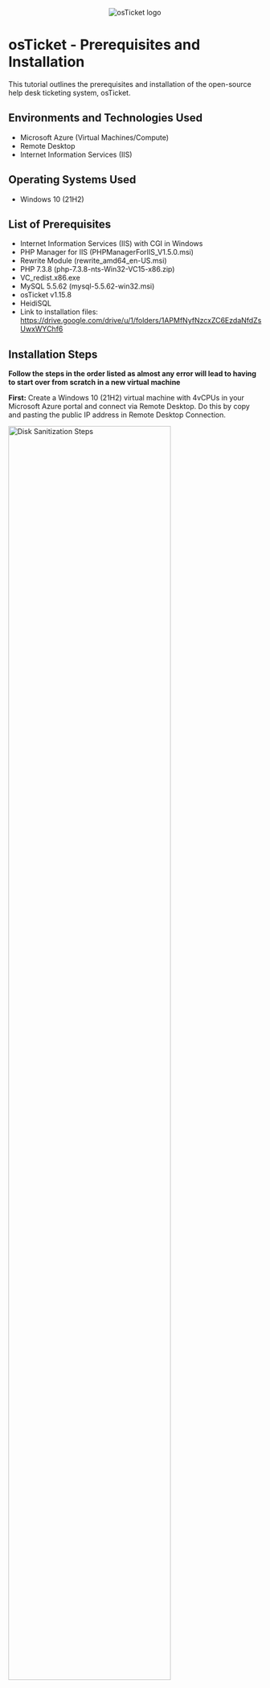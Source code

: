 <p align="center">
<img src="https://i.imgur.com/Clzj7Xs.png" alt="osTicket logo"/>
</p>

<h1>osTicket - Prerequisites and Installation</h1>
This tutorial outlines the prerequisites and installation of the open-source help desk ticketing system, osTicket.<br />


<h2>Environments and Technologies Used</h2>

- Microsoft Azure (Virtual Machines/Compute)
- Remote Desktop
- Internet Information Services (IIS)

<h2>Operating Systems Used </h2>

- Windows 10</b> (21H2)

<h2>List of Prerequisites</h2>

- Internet Information Services (IIS) with CGI in Windows
- PHP Manager for IIS (PHPManagerForIIS_V1.5.0.msi)
- Rewrite Module (rewrite_amd64_en-US.msi)
- PHP 7.3.8 (php-7.3.8-nts-Win32-VC15-x86.zip)
- VC_redist.x86.exe
- MySQL 5.5.62 (mysql-5.5.62-win32.msi)
- osTicket v1.15.8
- HeidiSQL
- Link to installation files: https://drive.google.com/drive/u/1/folders/1APMfNyfNzcxZC6EzdaNfdZsUwxWYChf6

<h2>Installation Steps</h2>

**Follow the steps in the order listed as almost any error will lead to having to start over from scratch in a new virtual machine**

**First:** Create a Windows 10</b> (21H2) virtual machine with 4vCPUs in your Microsoft Azure portal and connect via Remote Desktop. Do this by copy and pasting the public IP address in Remote Desktop Connection.
<p>
<img src="https://i.imgur.com/Nq0PrfI.png" height="80%" width="80%" alt="Disk Sanitization Steps"/>
<img src="https://i.imgur.com/Tb97pur.png" height="40%" width="40%" alt="Disk Sanitization Steps"/>
</p>
<p>

**Next:** Once up and running, install/enable "Internet Information Services" (IIS) in Windows with CGI: Control panel --> Programs --> Turn Windows features on or off --> check box titled "Internet Information Services" and expand --> expand "World Wide Web Services" --> expand "Application Development Features" --> check box titled "CGI".  IIS is a web server that allows your computer to serve up websites and because OsTicket runs out of a website, we need to setup and configure IIS.

<p align="center">
<img src="https://imgur.com/Pp3YiGv.png" height="60%" width="60%" alt="osTicket Prereqs and Installation"/>
<img src="https://i.imgur.com/dCCltnf.png" height="40%" width="40%" alt="osTicket Prereqs and Installation"/>

</p>
<p>

  
**Next:** Within your virtual machine using the installation files link, download and install:
- PHP Manager for IIS (PHPManagerForIIS_V1.5.0.msi)
- Rewrite Module (rewrite_amd64_en-US.msi)

  
**Next:** Create the directory C:\PHP.
<p align="center">
<img src="https://i.imgur.com/wQREDcc.png" height="50%" width="50%" alt="osTicket Prereqs and Installation"/>
</p>
<p align="center">

**Next:** From the installation files, download and install PHP 7.3.8 (php-7.3.8-nts-Win32-VC15-x86.zip) and unzip the contents into C:\PHP. To do so, find php-7.3.8-nts-Win32-VC15-x86.zip in the Downloads folder, right click and say extract all. You will browse to make the destination your C:\PHP folder.

<p>
<img src="https://i.imgur.com/h6Y5org.png" height="50%" width="50%" alt="Disk Sanitization Steps"/>
</p>
<p>

**Next:** From the installation files, download and install VC_redist.x86.exe.

**Next:** From the installation files, download and install MySQL 5.5.62 (mysql-5.5.62-win32.msi). Choose Setup Type: Typical. Make sure to check the box "launch the MySQL Instance Configuration Wizard" after install. Continue setting up --> Next --> Standard Configuration --> check "Install As Windows Service" and leave Service Name MySQL --> You will then need to make some credentials. For the sake of this lab, we will use the username root and the password as Password1. Lastly, Execute.

  
**Next:** Open Internet Information Services (IIS) as an Admin --> double click PHP Manager --> register PHP from within IIS by selecting "Register new PHP version" --> browse C drive --> PHP --> select "php-cgi".

<p align="center">
<img src="https://i.imgur.com/Nf7FMrv.png" height="40%" width="40%" alt="osTicket Prereqs and Installation"/>
<img src="https://i.imgur.com/gm3nxWB.png" height="40%" width="40%" alt="osTicket Prereqs and Installation"/>
<img src="https://i.imgur.com/Ez5f7v4.png" height="40%" width="40%" alt="osTicket Prereqs and Installation"/>
</p>
<p>

Follow up with reloading IIS: Click on the server "vm-osticket (vm-osticket\labuser)" --> click Restart

<p align="center">
<img src="https://i.imgur.com/vmupWzR.png" height="50%" width="50%" alt="osTicket Prereqs and Installation"/>
</p>
<p>

**Next:** Download osTicket v1.15.8 from the installation files and we need to extract and copy the "upload" folder to C:\inetpub\wwwroot. To do so open two separate File Explorer windows. On one go to C drive --> inetpub --> wwwroot. On the other File Explorer window go to Downloads --> double click "osTicket-v1.15.8" --> click and drag the folder "upload" into the "wwwroot" folder on the other File Explorer window we opened. Now rename the folder "upload" to "osTicket".
  
<p align="center">
<img src="https://i.imgur.com/f4cXkg7.png" height="50%" width="50%" alt="osTicket Prereqs and Installation"/>
<img src="https://i.imgur.com/E12aErK.png" height="50%" width="50%" alt="osTicket Prereqs and Installation"/>
</p>
<p>

Follow up with reloading IIS: Click on the server "vm-osticket (vm-osticket\labuser)" --> click Restart.

**Next:** Go to Sites --> Default Web Site --> osTicket and click "Browse *:80" on the right hand side.

<p align="center">
<img src="https://i.imgur.com/iqCf28W.png" height="50%" width="50%" alt="osTicket Prereqs and Installation"/>
</p>

A window should open in your browser appearing as below.

<p align="center">
<img src="https://i.imgur.com/3Iuh10I.png" height="50%" width="50%" alt="osTicket Prereqs and Installation"/>
</p>
<p>


**Next:** Go back to Internet Information Services. Go to Sites --> Default --> osTicket and double-click the PHP Manager icon.

<p align="center">
<img src="https://i.imgur.com/mMpZQFr.png" height="50%" width="50%" alt="osTicket Prereqs and Installation"/>
</p>
<p>

  
Then, click "Enable or disable an extension" and enable the three extensions one at a time: *php_imap.dll*, *php_intl.dll*, and *php_opcache.dll* if they are not already so.
  
<p align="center">
<img src="https://i.imgur.com/UiRVoRw.png" height="50%" width="50%" alt="osTicket Prereqs and Installation"/>
</p>
<p>
  
  
**Next:** Refresh the osTicket webpage. It should look something like this:
  
<p align="center">
<img src="https://i.imgur.com/lXPDFkX.png" height="50%" width="50%" alt="osTicket Prereqs and Installation"/>
</p>
<p>
  
  
**Next:** Rename "C:\inetpub\wwwroot\osTicket\include\ost-sampleconfig.php" to "C:\inetpub\wwwroot\osTicket\include\ost-config.php".
  
<p align="center">
<img src="https://i.imgur.com/Yb5ct3K.png" height="50%" width="50%" alt="osTicket Prereqs and Installation"/>
</p>
<p>
  
  
Right-click ost-config.php, open Properties --> Security --> Advanced --> Permissions and click "Disable Inheritance" --> "Remove all inherited permissions from this object".
  
<p align="center">
<img src="https://i.imgur.com/yrLMEHU.png" height="50%" width="50%" alt="osTicket Prereqs and Installation"/>
</p>
<p>
  
  
Then add new permissions for *everyone* and give *Full Control*. Under Permissions click Add --> Select a principal --> Enter the object name to select: type everyone and click Check Names --> OK --> check box for "Full Control" --> OK --> Apply --> OK --> OK.
  
<p align="center">
<img src="https://i.imgur.com/HE1qbyo.png" height="50%" width="50%" alt="osTicket Prereqs and Installation"/>
</p>
<p>

  
**Next:** Continue setting up osTicket in the browser. Go back to your browser and click "Continue". You should land at the page below. Fill out the first two sections: "System Settings" and "Admin User".
  
<p align="center">
<img src="https://i.imgur.com/yiCMjxE.png" height="50%" width="50%" alt="osTicket Prereqs and Installation"/>
</p>
<p>

  
**Next:** Download and install HeidiSQL from the installation files.

<p align="center">
<img src="https://i.imgur.com/9Vl5SUB.png" height="50%" width="50%" alt="osTicket Prereqs and Installation"/>
</p>
<p>

  
Then launch HeidiSQL --> click "New" in bottom left corner --> enter user and password: *root* and *Password1* --> click "Open".
  
<p align="center">
<img src="https://i.imgur.com/qiENBYr.png" height="50%" width="50%" alt="osTicket Prereqs and Installation"/>
</p>
<p>

  
Create a "New Database".
  
<p align="center">
<img src="https://i.imgur.com/UjyZNno.png" height="50%" width="50%" alt="osTicket Prereqs and Installation"/>
</p>
<p>

  
Name it "osTicket".
  
<p align="center">
<img src="https://i.imgur.com/kPHBdWx.png" height="50%" width="50%" alt="osTicket Prereqs and Installation"/>
</p>
<p>

  
**Next:** Go back to the browser and continue setting up osTicket by filling out the fields.
  
- Help Desk Name: *Name*'s Help Desk
- Default Email: Any email you want (nothing will be sent to it, just for practice)

- First Name: your first name
- Last Name: your last name
- Email Address: Any email you want (should be different from the Default Email)
- Username: I chose my name 
- Password: Password1
  
- MySQL Database: osTicket (the one you just created in HeidiSQL)
- MySQL Username: root
- MySQL Password: Password1
  
<p align="center">
<img src="https://i.imgur.com/MDf4OHc.png" height="50%" width="50%" alt="osTicket Prereqs and Installation"/>
</p>
<p>

  
Click "Install Now" and you should land at this page.
  
<p align="center">
<img src="https://i.imgur.com/o1ov4AR.png" height="50%" width="50%" alt="osTicket Prereqs and Installation"/>
</p>
<p>

Congratulations! You've successfully installed your own Help Desk Ticketing System!


Take note of these two links:
  
<p align="center">
<img src="https://i.imgur.com/xqOBpZL.png" height="50%" width="50%" alt="osTicket Prereqs and Installation"/>
</p>
<p>

"Your osTicket URL" takes you to the End User Portal where Users can submit tickets for assistance.

<p align="center">
<img src="https://i.imgur.com/ASpHU9g.png" height="50%" width="50%" alt="osTicket Prereqs and Installation"/>
</p>
<p>
  
"Your Staff Control Panel" takes you to the Admin / Staff Portal where you can login and start working through tickets.

<p align="center">
<img src="https://i.imgur.com/LvqGC21.png" height="50%" width="50%" alt="osTicket Prereqs and Installation"/>
</p>
<p>


**Now it's time to cleanup in preparation for Post-Installation Setup.** 

**Next:** Go to C:\inetpub\wwwroot\osTicket\setup folder. Delete only the "setup" folder itself.
  
<p align="center">
<img src="https://i.imgur.com/jMpbOyO.png" height="50%" width="50%" alt="osTicket Prereqs and Installation"/>
</p>
<p>

**Finally:** Reset permissions for *Everyone* back to "read" and "read & execute" in C:\inetpub\wwwroot\osTicket\include\ost-config.php --> right-click "ost-config.php" --> properties --> Security --> Advanced --> select Everyone --> Edit --> check "read" and "read & execute" only --> OK --> Apply --> OK --> OK.

<p align="center">
<img src="https://i.imgur.com/9aYDI8d.png" height="50%" width="50%" alt="osTicket Prereqs and Installation"/>
</p>
<p>


**Congratulations on completing your osTicket Help Desk Ticketing System Installation!** 
  

<p align="center">
<img src="https://i.imgur.com/Clzj7Xs.png" alt="osTicket Prereqs and Installation"/>
</p>
<p>
